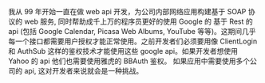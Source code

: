 我从 99 年开始一直在做 web api 开发，为公司内部网络应用构建基于 SOAP 协议的 web 服务, 同时帮助成千上万的程序员更好的使用 Google 的 基于 Rest 的 api (包括 Google Calendar, Picasa Web Albums, YouTube 等等)。这期间几乎每一个接口都需要用户授权才能正常使用。之前开发者们必须要用像 ClientLogin 和 AuthSub 这样的鉴权技术才能使用这些 google api。如果开发者想使用 Yahoo 的 api 他们也需要使用雅虎的 BBAuth 鉴权。 如果应用中需要使用多个公司的 api, 这对开发者来说就会是一种挑战。 
